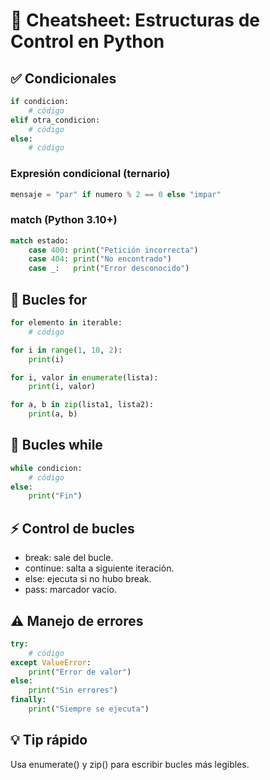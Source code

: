 # 📝 Cheatsheet: Estructuras de Control en Python

## ✅ Condicionales
```python
if condicion:
    # código
elif otra_condicion:
    # código
else:
    # código
```

### Expresión condicional (ternario)
```python
mensaje = "par" if numero % 2 == 0 else "impar"
```

### match (Python 3.10+)
```python
match estado:
    case 400: print("Petición incorrecta")
    case 404: print("No encontrado")
    case _:   print("Error desconocido")
```

## 🔄 Bucles for
```python
for elemento in iterable:
    # código

for i in range(1, 10, 2):
    print(i)

for i, valor in enumerate(lista):
    print(i, valor)

for a, b in zip(lista1, lista2):
    print(a, b)
```

## 🔁 Bucles while
```python
while condicion:
    # código
else:
    print("Fin")
```

## ⚡ Control de bucles
- break: sale del bucle.
- continue: salta a siguiente iteración.
- else: ejecuta si no hubo break.
- pass: marcador vacío.

## ⚠️ Manejo de errores
```python
try:
    # código
except ValueError:
    print("Error de valor")
else:
    print("Sin errores")
finally:
    print("Siempre se ejecuta")
```

## 💡 Tip rápido
Usa enumerate() y zip() para escribir bucles más legibles.
